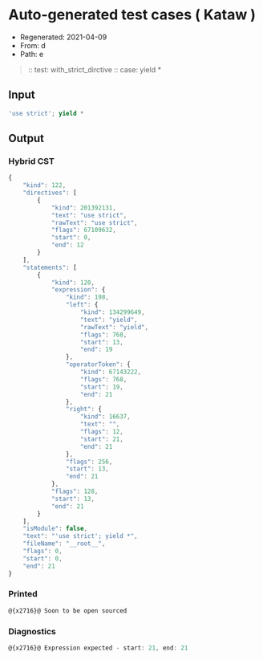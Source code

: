 # Auto-generated test cases ( Kataw )
- Regenerated: 2021-04-09
- From: d
- Path: e
> :: test: with_strict_dirctive
> :: case: yield *
## Input

`````js
'use strict'; yield *
`````

## Output

### Hybrid CST

```javascript
{
    "kind": 122,
    "directives": [
        {
            "kind": 201392131,
            "text": "use strict",
            "rawText": "use strict",
            "flags": 67109632,
            "start": 0,
            "end": 12
        }
    ],
    "statements": [
        {
            "kind": 120,
            "expression": {
                "kind": 198,
                "left": {
                    "kind": 134299649,
                    "text": "yield",
                    "rawText": "yield",
                    "flags": 768,
                    "start": 13,
                    "end": 19
                },
                "operatorToken": {
                    "kind": 67143222,
                    "flags": 768,
                    "start": 19,
                    "end": 21
                },
                "right": {
                    "kind": 16637,
                    "text": "",
                    "flags": 12,
                    "start": 21,
                    "end": 21
                },
                "flags": 256,
                "start": 13,
                "end": 21
            },
            "flags": 128,
            "start": 13,
            "end": 21
        }
    ],
    "isModule": false,
    "text": "'use strict'; yield *",
    "fileName": "__root__",
    "flags": 0,
    "start": 0,
    "end": 21
}
```

### Printed

```javascript
@{x2716}@ Soon to be open sourced
```

### Diagnostics

```javascript
@{x2716}@ Expression expected - start: 21, end: 21

```

